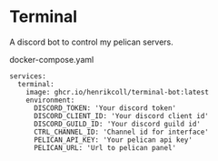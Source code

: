 # Terminal

A discord bot to control my pelican servers.

docker-compose.yaml
```
services:
  terminal:
    image: ghcr.io/henrikcoll/terminal-bot:latest
    environment:
      DISCORD_TOKEN: 'Your discord token'
      DISCORD_CLIENT_ID: 'Your discord client id'
      DISCORD_GUILD_ID: 'Your discord guild id'
      CTRL_CHANNEL_ID: 'Channel id for interface'
      PELICAN_API_KEY: 'Your pelican api key'
      PELICAN_URL: 'Url to pelican panel'
```
